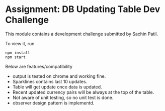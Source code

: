 Assignment: DB Updating Table Dev Challenge
===============================

This module contains a development challenge submitted by Sachin Patil.

To view it, run

```
npm install
npm start
```

Below are features/compatibility

* output is tested on chrome and working fine.
* Sparklines contains last 10 updates.
* Table will get update once data is updated.
* Recent updated currency pairs will be always at the top of the table.
* Not aware of unit testing, so no unit test is done.
* observer design pattern is implementd.
